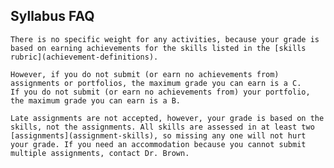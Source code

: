 ## Syllabus FAQ



```{dropdown} How much does assignment x, class participation, or a portfolio check weigh in my grade?
There is no specific weight for any activities, because your grade is based on earning achievements for the skills listed in the [skills rubric](achievement-definitions).

However, if you do not submit (or earn no achievements from) assignments or portfolios, the maximum grade you can earn is a C.
If you do not submit (or earn no achievements from) your portfolio, the maximum grade you can earn is a B.
```


```{dropdown} Can I submit this assignment late if ...?
Late assignments are not accepted, however, your grade is based on the skills, not the assignments. All skills are assessed in at least two [assignments](assignment-skills), so missing any one will not hurt your grade. If you need an accommodation because you cannot submit multiple assignments, contact Dr. Brown.
```
